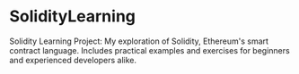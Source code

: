 # SolidityLearning
Solidity Learning Project: My exploration of Solidity, Ethereum's smart contract language. Includes practical examples and exercises for beginners and experienced developers alike.
